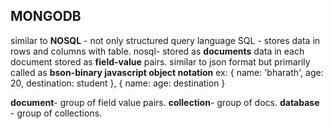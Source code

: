 ## MONGODB

similar to **NOSQL** - not only structured query language
SQL - stores data in rows and columns with table.
nosql- stored as **documents**
data in each document stored as **field-value** pairs.
similar to json format but primarily called as **bson-binary javascript object notation**
ex: 
{
name: 'bharath',
age: 20,
destination: student
},
{
name: 
age: 
destination
}

**document**- group of field value pairs.
**collection**- group of docs.
**database** - group of collections.

